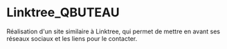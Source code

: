 # Linktree_QBUTEAU
 Réalisation d'un site similaire à Linktree, qui permet de mettre en avant ses réseaux sociaux et les liens pour le contacter.

